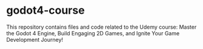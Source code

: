 # godot4-course
This repository contains files and code related to the Udemy course: Master the Godot 4 Engine, Build Engaging 2D Games, and Ignite Your Game Development Journey!
